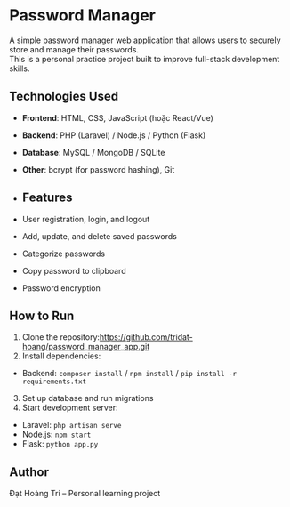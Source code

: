 # Password Manager
A simple password manager web application that allows users to securely store and manage their passwords.  
This is a personal practice project built to improve full-stack development skills.
## Technologies Used

- **Frontend**: HTML, CSS, JavaScript (hoặc React/Vue)
- **Backend**: PHP (Laravel) / Node.js / Python (Flask) 
- **Database**: MySQL / MongoDB / SQLite
- **Other**: bcrypt (for password hashing), Git
- ## Features

- User registration, login, and logout
- Add, update, and delete saved passwords
- Categorize passwords 
- Copy password to clipboard
- Password encryption
## How to Run

1. Clone the repository:https://github.com/tridat-hoang/password_manager_app.git
2. Install dependencies:
- Backend: `composer install` / `npm install` / `pip install -r requirements.txt`
3. Set up database and run migrations
4. Start development server:
- Laravel: `php artisan serve`
- Node.js: `npm start`
- Flask: `python app.py`
## Author

Đạt Hoàng Tri – Personal learning project

